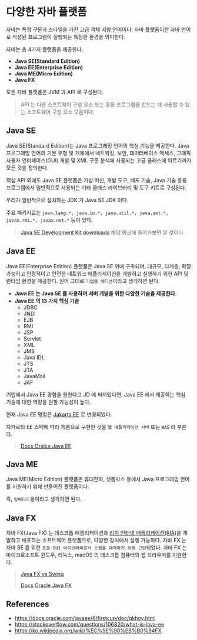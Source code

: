 # 다양한 자바 플랫폼

자바는 특정 구문과 스타일을 가진 고급 객체 지향 언어이다. 자바 플랫폼이란 자바 언어로 작성된 프로그램이 실행되는
특정한 환경을 의미한다.

자바는 총 4가지 플랫폼을 제공한다.

- __Java SE(Standard Edition)__
- __Java EE(Enterprise Edition)__
- __Java ME(Micro Edition)__
- __Java FX__

모든 자바 플랫폼은 JVM 과 API 로 구성된다.

> API 는 다른 소프트웨어 구성 요소 또는 응용 프로그램을 만드는 데 사용할 수 있는 소프트웨어 구성 요소 모음이다.

## Java SE

Java SE(Standard Edition)는 Java 프로그래밍 언어의 핵심 기능을 제공한다. Java 프로그래밍 언어의 기본 유형 및 개체에서 네트워킹, 보안, 데이터베이스 액세스, 그래픽 사용자 인터페이스(GUI) 개발 및 XML 구문 분석에 사용되는 고급 클래스에 이르기까지 모든 것을 정의한다.

핵심 API 외에도 Java SE 플랫폼은 가상 머신, 개발 도구, 배포 기술, Java 기술 응용 프로그램에서 일반적으로 사용되는 기타 클래스 라이브러리 및 도구 키트로 구성된다.

우리가 일반적으로 설치하는 JDK 가 Java SE JDK 이다.

주요 패키지로는 `java.lang.*, java.io.*, java.util.*, java.awt.*, javax.rmi.*, javax.net.*` 등이 있다.

> [Java SE Development Kit downloads](https://www.oracle.com/java/technologies/downloads/) 해당 링크에 들어가보면 알 것이다.

## Java EE

Java EE(Enterprise Edition) 플랫폼은 Java SE 위에 구축되며, 대규모, 다계층, 확장 가능하고 안정적이고 안전한 네트워크 애플리케이션을 개발하고 실행하기 위한 API 및 런타임 환경을 제공한다. 원어 그대로 `기업용 에디션`이라고 생각하면 된다.

- __Java EE 는 Java SE 를 사용하며 서버 개발을 위한 다양한 기술을 제공한다.__
- __Java EE 의 13 가지 핵심 기술__
    - JDBC
    - JNDI
    - EJB
    - RMI
    - JSP
    - Servlet
    - XML
    - JMS
    - Java IDL
    - JTS
    - JTA
    - JavaMail
    - JAF

기업에서 Java EE 경험을 원한다고 JD 에 써져있다면, Java EE 에서 제공하는 핵심 기술에 대한 역량을 원할 가능성이 높다.

현재 Java EE 명칭은 [Jakarta EE](https://ko.wikipedia.org/wiki/%EC%9E%90%EC%B9%B4%EB%A5%B4%ED%83%80_EE) 로 변경되었다.

자카르타 EE 스펙에 따라 제품으로 구현한 것을 `웹 애플리케이션 서버` 또는 `WAS` 라 부른다.

> [Docs Oralce Java EE](https://docs.oracle.com/javaee/6/firstcup/doc/gcrky.html)

## Java ME

Java ME(Micro Edition) 플랫폼은 휴대전화, 셋톱박스 등에서 Java 프로그래밍 언어를 지원하기 위해 만들어진 플랫폼이다.

즉, `임베디드`용이라고 생각하면 된다.

## Java FX

자바 FX(Java FX) 는 데스크톱 애플리케이션과 [리치 인터넷 애플리케이션(RIA)](https://ko.wikipedia.org/wiki/%EB%A6%AC%EC%B9%98_%EC%9D%B8%ED%84%B0%EB%84%B7_%EC%95%A0%ED%94%8C%EB%A6%AC%EC%BC%80%EC%9D%B4%EC%85%98)을 개발하고 배포하는 소프트웨어 플랫폼으로, 다양한 장치에서 실행 가능하다. 자바 FX 는 자바 SE 를 위한 `표준 GUI 라이브러리로서 스윙을 대체하기 위해 고안`되었다. 자바 FX 는 마이크로소프트 윈도우, 리눅스, macOS 의 데스크톱 컴퓨터와 웹 브라우저를 지원한다.

> [Java FX vs Swing](https://careerkarma.com/blog/javafx-vs-java-swing/)
>
> [Docs Oracle Java FX](https://docs.oracle.com/javafx/2/overview/jfxpub-overview.htm)

## References

- https://docs.oracle.com/javaee/6/firstcup/doc/gkhoy.html
- https://stackoverflow.com/questions/106820/what-is-java-ee
- https://ko.wikipedia.org/wiki/%EC%9E%90%EB%B0%94FX
